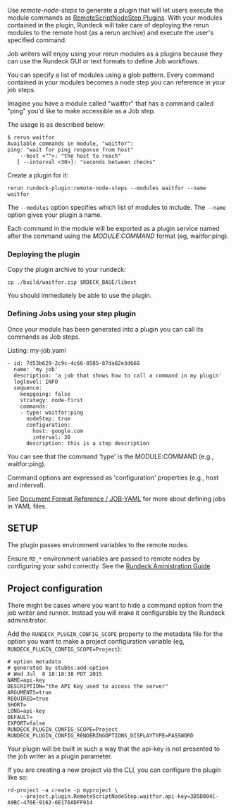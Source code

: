Use *remote-node-steps* to generate a plugin that will let users execute
the module commands as [RemoteScriptNodeStep Plugins](http://rundeck.org/docs/developer/workflow-step-plugin.html#remotescriptnodestep-plugin).
With your modules contained in the plugin, Rundeck will take care of
deploying the rerun modules to the remote host (as a rerun archive)
and execute the user's specified command.

Job writers will enjoy using your rerun modules as a plugins because
they can use the Rundeck GUI or text formats to define Job workflows.

You can specify a list of modules using a glob pattern. Every command
contained in your modules becomes a node step you can reference in
your job steps.

Imagine you have a module called "waitfor" that has a command called "ping" you'd
like to make accessible as a Job step.

The usage is as described below:

	$ rerun waitfor
	Available commands in module, "waitfor":
	ping: "wait for ping response from host"
	    --host <"">: "the host to reach"
	   [ --interval <30>]: "seconds between checks"

Create a plugin for it:

    rerun rundeck-plugin:remote-node-steps --modules waitfor --name waitfor

The `--modules` option specifies which list of modules to include.
The `--name` option gives your plugin a name.

Each command in the module will be exported as a plugin service named after the command using the _MODULE:COMMAND_ format (eg, waitfor:ping).

### Deploying the plugin

Copy the plugin archive to your rundeck:

    cp ./build/waitfor.zip $RDECK_BASE/libext

You should immediately be able to use the plugin.

### Defining Jobs using your step plugin

Once your module has been generated into a plugin you can call its commands as Job steps.

Listing: my-job.yaml

	- id: 7d53b629-2c9c-4c66-8585-87da82e3d668
	  name: 'my job'
	  description: 'a job that shows how to call a command in my plugin'  
	  loglevel: INFO
	  sequence:
	    keepgoing: false
	    strategy: node-first
	    commands:
	    - type: waitfor:ping
	      nodeStep: true
	      configuration:
	        host: google.com
	        interval: 30
	      description: this is a step description

You can see that the command 'type' is the MODULE:COMMAND (e.g., waitfor:ping).

Command options are expressed as 'configuration' properties (e.g., host and interval).

See [Document Format Reference / JOB-YAML](http://rundeck.org/docs/man5/job-yaml.html#plugin-step-entry)
for more about defining jobs in YAML files.

## SETUP

The plugin passes environment variables to the remote nodes.

Ensure `RD_*` environment variables are passed to remote nodes by configuring your sshd correctly.
See the [Rundeck Aministration Guide](http://rundeck.org/docs/plugins-user-guide/ssh-plugins.html#passing-environment-variables-through-remote-command)

## Project configuration

There might be cases where you want to hide a command option from the
job writer and runner. 
Instead you will make it configurable by the Rundeck adminsitrator.

Add the `RUNDECK_PLUGIN_CONFIG_SCOPE` property to the metadata file for the option
you want to make a project configuration variable (eg, `RUNDECK_PLUGIN_CONFIG_SCOPE=Project`):

	# option metadata
	# generated by stubbs:add-option
	# Wed Jul  8 18:18:38 PDT 2015
	NAME=api-key
	DESCRIPTION="the API Key used to access the server"
	ARGUMENTS=true
	REQUIRED=true
	SHORT=
	LONG=api-key
	DEFAULT=
	EXPORT=false
	RUNDECK_PLUGIN_CONFIG_SCOPE=Project
	RUNDECK_PLUGIN_CONFIG_RENDERINGOPTIONS_DISPLAYTYPE=PASSWORD

Your plugin will be built in such a way that the api-key is not presented
to the job writer as a plugin parameter.

If you are creating a new project via the CLI, you can configure the plugin like so:

	rd-project -a create -p myproject \
	    --project.plugin.RemoteScriptNodeStep.waitfor.api-key=3D5D004C-A9BC-476E-9162-6E176ADFF914



